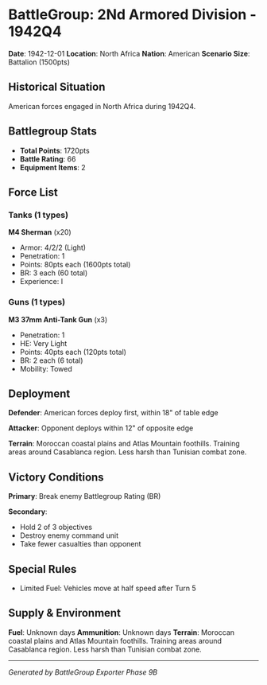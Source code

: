 # BattleGroup: 2Nd Armored Division - 1942Q4

**Date**: 1942-12-01
**Location**: North Africa
**Nation**: American
**Scenario Size**: Battalion (1500pts)

## Historical Situation

American forces engaged in North Africa during 1942Q4.

## Battlegroup Stats

- **Total Points**: 1720pts
- **Battle Rating**: 66
- **Equipment Items**: 2

## Force List

### Tanks (1 types)

**M4 Sherman** (x20)
- Armor: 4/2/2 (Light)
- Penetration: 1
- Points: 80pts each (1600pts total)
- BR: 3 each (60 total)
- Experience: I

### Guns (1 types)

**M3 37mm Anti-Tank Gun** (x3)
- Penetration: 1
- HE: Very Light
- Points: 40pts each (120pts total)
- BR: 2 each (6 total)
- Mobility: Towed


## Deployment

**Defender**: American forces deploy first, within 18" of table edge

**Attacker**: Opponent deploys within 12" of opposite edge

**Terrain**: Moroccan coastal plains and Atlas Mountain foothills. Training areas around Casablanca region. Less harsh than Tunisian combat zone.

## Victory Conditions

**Primary**: Break enemy Battlegroup Rating (BR)

**Secondary**:
- Hold 2 of 3 objectives
- Destroy enemy command unit
- Take fewer casualties than opponent

## Special Rules

- Limited Fuel: Vehicles move at half speed after Turn 5

## Supply & Environment

**Fuel**: Unknown days
**Ammunition**: Unknown days
**Terrain**: Moroccan coastal plains and Atlas Mountain foothills. Training areas around Casablanca region. Less harsh than Tunisian combat zone.

---

*Generated by BattleGroup Exporter Phase 9B*
